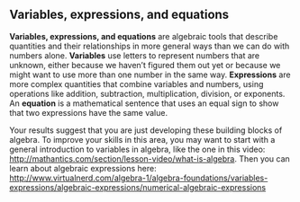 ## Variables, expressions, and equations

**Variables, expressions, and equations** are algebraic tools that describe quantities and their relationships in more general ways than we can do with numbers alone. **Variables** use letters to represent numbers that are unknown, either because we haven’t figured them out yet or because we might want to use more than one number in the same way. **Expressions** are more complex quantities that combine variables and numbers, using operations like addition, subtraction, multiplication, division, or exponents. An **equation** is a mathematical sentence that uses an equal sign to show that two expressions have the same value. 

Your results suggest that you are just developing these building blocks of algebra. To improve your skills in this area, you may want to start with a general introduction to variables in algebra, like the one in this video: http://mathantics.com/section/lesson-video/what-is-algebra. Then you can learn about algebraic expressions here: http://www.virtualnerd.com/algebra-1/algebra-foundations/variables-expressions/algebraic-expressions/numerical-algebraic-expressions
